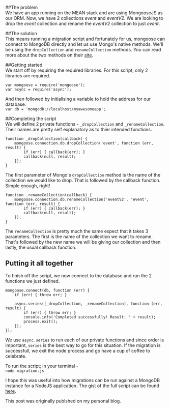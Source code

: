 ##The problem  
We have an app running on the MEAN stack and are using MongooseJS as our ORM. Now, we have 2 collections *event* and *eventV2*. We are looking to drop the *event* collection and rename the *eventV2* collection to just *event*.  

##The solution  
This means running a migration script and fortunately for us, mongoose can connect to MongoDB directly and let us use Mongo's native methods. We'll be using the `dropCollection` and `renameCollection` methods. You can read more about the two methods on their [site](http://mongodb.github.io/node-mongodb-native/api-generated/db.html#dropcollection).  

##Getting started  
We start off by requiring the required libraries. For this script, only 2 libraries are required.  
```  
var mongoose = require('mongoose');  
var async = require('async');  
```  

And then followed by initialising a variable to hold the address for our database.  
`var db = 'mongodb://localhost/myawesomeapp';`  

##Completing the script  
We will define 2 private functions - `_dropCollection` and `_renameCollection`. Their names are pretty self explanatory as to thier intended functions.  
```  
function _dropCollection(callback) {  
    mongoose.connection.db.dropCollection('event', function (err, result) {  
        if (err) { callback(err); }  
        callback(null, result);  
    });  
}
```  
The first parameter of Mongo's `dropCollection` method is the name of the collection we would like to drop. That is followed by the callback function. Simple enough, right!  

```  
function _renameCollection(callback) {  
    mongoose.connection.db.renameCollection('eventV2', 'event', function (err, result) {  
        if (err) { callback(err); }  
        callback(null, result);  
    });  
}  
```  
The `renameCollection` is pretty much the same expect that it takes 3 parameters. The first is the name of the collection we want to rename. That's followed by the new name we will be giving our collection and then lastly, the usual callback function.  

## Putting it all together  
To finish off the script, we now connect to the database and run the 2 functions we just defined.  
```  
mongoose.connect(db, function (err) {  
    if (err) { throw err; }  
    
    async.series([_dropCollection, _renameCollection], function (err, result) {  
        if (err) { throw err; }  
        console.info('Completed successfully! Result: ' + result);  
        process.exit();  
    });  
});  
```  
We use `async.series` to run each of our private functions and since order is important, `series` is the best way to go for this situation. If the migration is successfull, we exit the node process and go have a cup of coffee to celebrate.  

To run the script; in your terminal -  
`node migration.js`  

I hope this was useful into how migrations can be run against a MongoDB instance for a NodeJS application. The gist of the full script can be found [here](https://gist.github.com/riyadhalnur/64ab146dcb2098e856d4).  

This post was originally publshed on my personal blog.